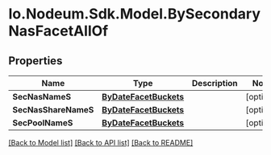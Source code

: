 # Io.Nodeum.Sdk.Model.BySecondaryNasFacetAllOf
## Properties

Name | Type | Description | Notes
------------ | ------------- | ------------- | -------------
**SecNasNameS** | [**ByDateFacetBuckets**](ByDateFacetBuckets.md) |  | [optional] 
**SecNasShareNameS** | [**ByDateFacetBuckets**](ByDateFacetBuckets.md) |  | [optional] 
**SecPoolNameS** | [**ByDateFacetBuckets**](ByDateFacetBuckets.md) |  | [optional] 

[[Back to Model list]](../README.md#documentation-for-models) [[Back to API list]](../README.md#documentation-for-api-endpoints) [[Back to README]](../README.md)

